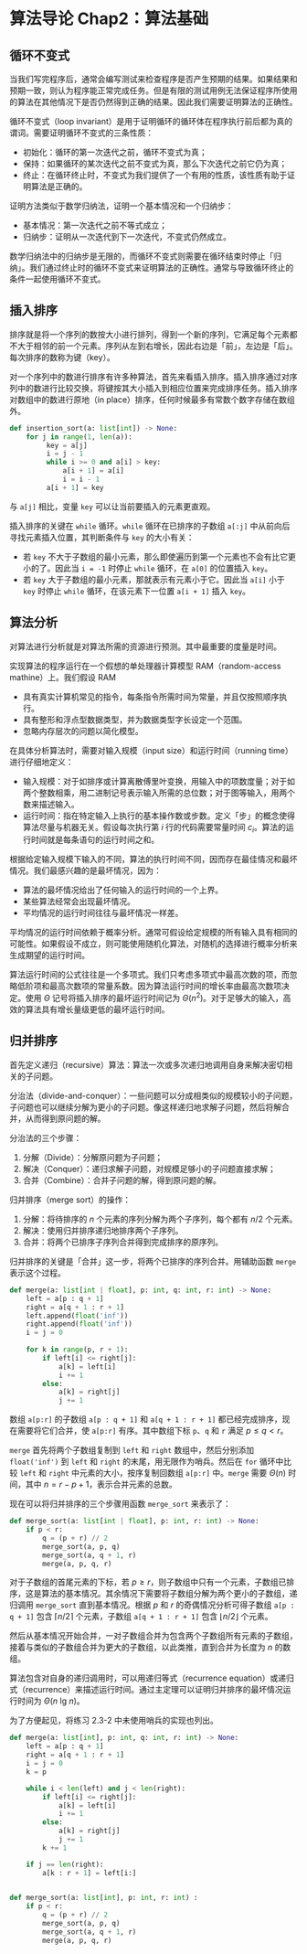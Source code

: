 # 算法导论 Chap2：算法基础


## 循环不变式

当我们写完程序后，通常会编写测试来检查程序是否产生预期的结果。如果结果和预期一致，则认为程序能正常完成任务。但是有限的测试用例无法保证程序所使用的算法在其他情况下是否仍然得到正确的结果。因此我们需要证明算法的正确性。

循环不变式（loop invariant）是用于证明循环的循环体在程序执行前后都为真的谓词。需要证明循环不变式的三条性质：

- 初始化：循环的第一次迭代之前，循环不变式为真；
- 保持：如果循环的某次迭代之前不变式为真，那么下次迭代之前它仍为真；
- 终止：在循环终止时，不变式为我们提供了一个有用的性质，该性质有助于证明算法是正确的。

证明方法类似于数学归纳法，证明一个基本情况和一个归纳步：

- 基本情况：第一次迭代之前不等式成立；
- 归纳步：证明从一次迭代到下一次迭代，不变式仍然成立。

数学归纳法中的归纳步是无限的，而循环不变式则需要在循环结束时停止「归纳」。我们通过终止时的循环不变式来证明算法的正确性。通常与导致循环终止的条件一起使用循环不变式。

## 插入排序

排序就是将一个序列的数按大小进行排列，得到一个新的序列，它满足每个元素都不大于相邻的前一个元素。序列从左到右增长，因此右边是「前」，左边是「后」。每次排序的数称为键（key）。

对一个序列中的数进行排序有许多种算法，首先来看插入排序。插入排序通过对序列中的数进行比较交换，将键按其大小插入到相应位置来完成排序任务。插入排序对数组中的数进行原地（in place）排序，任何时候最多有常数个数字存储在数组外。

```python
def insertion_sort(a: list[int]) -> None:
    for j in range(1, len(a)):
         key = a[j]
         i = j - 1
         while i >= 0 and a[i] > key:
             a[i + 1] = a[i]
             i = i - 1
         a[i + 1] = key
```

与 `a[j]` 相比，变量 `key` 可以让当前要插入的元素更直观。

插入排序的关键在 `while` 循环。`while` 循环在已排序的子数组 `a[:j]` 中从前向后寻找元素插入位置，其判断条件与 `key` 的大小有关：

- 若 `key` 不大于子数组的最小元素，那么即使遍历到第一个元素也不会有比它更小的了。因此当 `i = -1` 时停止 `while` 循环，在 `a[0]` 的位置插入 `key`。
- 若 `key` 大于子数组的最小元素，那就表示有元素小于它。因此当 `a[i]` 小于 `key` 时停止 `while` 循环，在该元素下一位置 `a[i + 1]` 插入 `key`。

## 算法分析

对算法进行分析就是对算法所需的资源进行预测。其中最重要的度量是时间。

实现算法的程序运行在一个假想的单处理器计算模型 RAM（random-access mathine）上。我们假设 RAM

- 具有真实计算机常见的指令，每条指令所需时间为常量，并且仅按照顺序执行。
- 具有整形和浮点型数据类型，并为数据类型字长设定一个范围。
- 忽略内存层次的问题以简化模型。

在具体分析算法时，需要对输入规模（input size）和运行时间（running time）进行仔细地定义：

- 输入规模：对于如排序或计算离散傅里叶变换，用输入中的项数度量；对于如两个整数相乘，用二进制记号表示输入所需的总位数；对于图等输入，用两个数来描述输入。
- 运行时间：指在特定输入上执行的基本操作数或步数。定义「步」的概念使得算法尽量与机器无关。假设每次执行第 $i$ 行的代码需要常量时间 $c_i$。算法的运行时间就是每条语句的运行时间之和。

根据给定输入规模下输入的不同，算法的执行时间不同，因而存在最佳情况和最坏情况。我们最感兴趣的是最坏情况，因为：

- 算法的最坏情况给出了任何输入的运行时间的一个上界。
- 某些算法经常会出现最坏情况。
- 平均情况的运行时间往往与最坏情况一样差。

平均情况的运行时间依赖于概率分析。通常可假设给定规模的所有输入具有相同的可能性。如果假设不成立，则可能使用随机化算法，对随机的选择进行概率分析来生成期望的运行时间。

算法运行时间的公式往往是一个多项式。我们只考虑多项式中最高次数的项，而忽略低阶项和最高次数项的常量系数。因为算法运行时间的增长率由最高次数项决定。使用 $\Theta$ 记号将插入排序的最坏运行时间记为 $\Theta(n^2)$。对于足够大的输入，高效的算法具有增长量级更低的最坏运行时间。

## 归并排序

首先定义递归（recursive）算法：算法一次或多次递归地调用自身来解决密切相关的子问题。

分治法（divide-and-conquer）：一些问题可以分成相类似的规模较小的子问题，子问题也可以继续分解为更小的子问题。像这样递归地求解子问题，然后将解合并，从而得到原问题的解。

分治法的三个步骤：

1. 分解（Divide）：分解原问题为子问题；
2. 解决（Conquer）：递归求解子问题，对规模足够小的子问题直接求解；
3. 合并（Combine）：合并子问题的解，得到原问题的解。

归并排序（merge sort）的操作：

1. 分解：将待排序的 $n$ 个元素的序列分解为两个子序列，每个都有 $n/2$ 个元素。
2. 解决：使用归并排序递归地排序两个子序列。
3. 合并：将两个已排序子序列合并得到完成排序的原序列。

归并排序的关键是「合并」这一步，将两个已排序的序列合并。用辅助函数 `merge` 表示这个过程。

```python
def merge(a: list[int | float], p: int, q: int, r: int) -> None:
    left = a[p : q + 1]
    right = a[q + 1 : r + 1]
    left.append(float('inf'))
    right.append(float('inf'))
    i = j = 0
    
    for k in range(p, r + 1):
        if left[i] <= right[j]:
            a[k] = left[i]
            i += 1
        else:
            a[k] = right[j]
            j += 1
```

数组 `a[p:r]` 的子数组 `a[p : q + 1]` 和 `a[q + 1 : r + 1]` 都已经完成排序，现在需要将它们合并，使 `a[p:r]` 有序。其中数组下标 `p`、`q` 和 `r` 满足 $p\leqslant q < r$。

`merge` 首先将两个子数组复制到 `left` 和 `right` 数组中，然后分别添加  `float('inf')` 到 `left` 和 `right` 的末尾，用无限作为哨兵。然后在 `for` 循环中比较 `left` 和 `right` 中元素的大小，按序复制回数组 `a[p:r]` 中。`merge` 需要 $\Theta(n)$ 时间，其中 $n = r - p + 1$，表示合并元素的总数。

现在可以将归并排序的三个步骤用函数 `merge_sort` 来表示了：

```python
def merge_sort(a: list[int | float], p: int, r: int) -> None:
    if p < r:
        q = (p + r) // 2
        merge_sort(a, p, q)
        merge_sort(a, q + 1, r)
        merge(a, p, q, r)
```

对于子数组的首尾元素的下标，若 $p \geqslant r$，则子数组中只有一个元素，子数组已排序，这是算法的基本情况。其余情况下需要将子数组分解为两个更小的子数组，递归调用 `merge_sort` 直到基本情况。根据 $p$ 和 $r$ 的奇偶情况分析可得子数组 `a[p : q + 1]` 包含 $\lceil n / 2 \rceil$ 个元素，子数组  `a[q + 1 : r + 1]` 包含 $\lfloor n / 2 \rfloor$ 个元素。

然后从基本情况开始合并，一对子数组合并为包含两个子数组所有元素的子数组，接着与类似的子数组合并为更大的子数组，以此类推，直到合并为长度为 $n$ 的数组。

算法包含对自身的递归调用时，可以用递归等式（recurrence equation）或递归式（recurrence）来描述运行时间。通过主定理可以证明归并排序的最坏情况运行时间为 $\Theta(n\ \text{lg}\ n)$。

为了方便起见，将练习 2.3-2 中未使用哨兵的实现也列出。

```python
def merge(a: list[int], p: int, q: int, r: int) -> None:
    left = a[p : q + 1]
    right = a[q + 1 : r + 1]
    i = j = 0
    k = p

    while i < len(left) and j < len(right):
        if left[i] <= right[j]:
            a[k] = left[i]
            i += 1
        else:
            a[k] = right[j]
            j += 1
        k += 1

    if j == len(right):
        a[k : r + 1] = left[i:]

        
def merge_sort(a: list[int], p: int, r: int) :
    if p < r:
        q = (p + r) // 2
        merge_sort(a, p, q)
        merge_sort(a, q + 1, r)
        merge(a, p, q, r)
```


